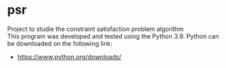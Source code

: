 # psr
Project to studie the constraint satisfaction problem algorithm<br/>
This program was developed and tested using the Python 3.9. Python can be downloaded on the following link:
- https://www.python.org/downloads/